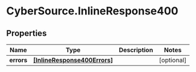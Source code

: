 # CyberSource.InlineResponse400

## Properties
Name | Type | Description | Notes
------------ | ------------- | ------------- | -------------
**errors** | [**[InlineResponse400Errors]**](InlineResponse400Errors.md) |  | [optional] 


